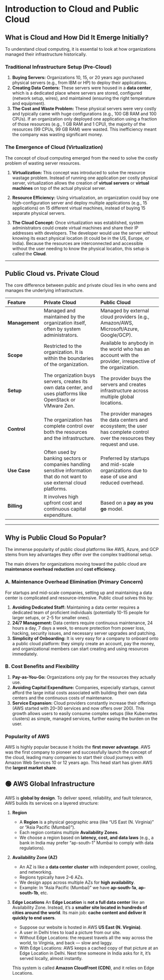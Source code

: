 # Introduction to Cloud and Public Cloud

##  What is Cloud and How Did It Emerge Initially?

To understand cloud computing, it is essential to look at how organizations managed their infrastructure historically.

### Traditional Infrastructure Setup (Pre-Cloud)

1.  **Buying Servers:** Organizations 10, 15, or 20 years ago purchased physical servers (e.g., from IBM or HP) to deploy their applications.
2.  **Creating Data Centers:** These servers were housed in a **data center**, which is a dedicated place where servers are stored, configured (network setup, wires), and maintained (ensuring the right temperature and equipment).
3.  **The Cost and Waste Problem:** These physical servers were very costly and typically came with huge configurations (e.g., 100 GB RAM and 100 CPUs). If an organization only deployed one application using a fraction of those resources (e.g., 1 GB RAM and 1 CPU), the majority of the resources (99 CPUs, 99 GB RAM) were wasted. This inefficiency meant the company was wasting significant money.

### The Emergence of Cloud (Virtualization)

The concept of cloud computing emerged from the need to solve the costly problem of wasting server resources.

1.  **Virtualization:** This concept was introduced to solve the resource wastage problem. Instead of running one application per costly physical server, virtualization allows the creation of **virtual servers** or **virtual machines** on top of the actual physical server.

2.  **Resource Efficiency:** Using virtualization, an organization could buy one high-configuration server and deploy multiple applications (e.g., 15 applications) on 15 different virtual machines, instead of buying 15 separate physical servers.

3.  **The Cloud Concept:** Once virtualization was established, system administrators could create virtual machines and share their IP addresses with developers. The developer would use the server without knowing its exact physical location (it could be in the US, Europe, or India). Because the resources are interconnected and accessible without the user needing to know the physical location, this setup is called the **Cloud**.

---

##  Public Cloud vs. Private Cloud

The core difference between public and private cloud lies in who owns and manages the underlying infrastructure.

| Feature | Private Cloud | Public Cloud |
| :--- | :--- | :--- |
| **Management** | Managed and maintained by the organization itself, often by system administrators. | Managed by external cloud providers (e.g., Amazon/AWS, Microsoft/Azure, Google/GCP). |
| **Scope** | Restricted to the organization. It is within the boundaries of the organization. | Available to anybody in the world who has an account with the provider, irrespective of the organization. |
| **Setup** | The organization buys servers, creates its own data center, and uses platforms like OpenStack or VMware Zen. | The provider buys the servers and creates infrastructure across multiple global locations. |
| **Control** | The organization has complete control over both the resources and the infrastructure. | The provider manages the data centers and ecosystem; the user has complete control over the resources they request and use. |
| **Use Case** | Often used by banking sectors or companies handling sensitive information that do not want to use external cloud platforms. | Preferred by startups and mid-scale organizations due to ease of use and reduced overhead. |
| **Billing** | It involves high upfront cost and continuous capital expenditure. | Based on a **pay as you go** model. |


---

## Why is Public Cloud So Popular?

The immense popularity of public cloud platforms like AWS, Azure, and GCP stems from key advantages they offer over the complex traditional setup.

The main drivers for organizations moving toward the public cloud are **maintenance overhead reduction** and **cost efficiency**.

### A. Maintenance Overhead Elimination (Primary Concern)

For startups and mid-scale companies, setting up and maintaining a data center is complicated and resource-intensive. Public cloud solves this by:

1.  **Avoiding Dedicated Staff:** Maintaining a data center requires a dedicated team of proficient individuals (potentially 10-15 people for larger setups, or 2-5 for smaller ones).
2.  **24/7 Management:** Data centers require continuous maintenance, 24 hours a day, 7 days a week, to ensure protection from power loss, hacking, security issues, and necessary server upgrades and patching.
3.  **Simplicity of Onboarding:** It is very easy for a company to onboard onto a public cloud platform: they simply create an account, pay the money, and organizational members can start creating and using resources immediately.

### B. Cost Benefits and Flexibility

1.  **Pay-as-You-Go:** Organizations only pay for the resources they actually use.
2.  **Avoiding Capital Expenditure:** Companies, especially startups, cannot afford the large initial costs associated with building their own data centers and the continuous costs of maintenance.
3.  **Service Expansion:** Cloud providers constantly increase their offerings (AWS started with 20–30 services and now offers over 200). This growth allows users to easily consume complex setups (like Kubernetes clusters) as simple, managed services, further easing the burden on the user.

### Popularity of AWS

AWS is highly popular because it holds the **first mover advantage**. AWS was the first company to pioneer and successfully launch the concept of the cloud, leading many companies to start their cloud journeys with Amazon Web Services 10 or 12 years ago. This head start has given AWS the **largest market share**.

## 🟢 AWS Global Infrastructure

AWS is **global by design**. To deliver speed, reliability, and fault tolerance, AWS builds its services on a layered structure:

1. **Region**

   * A **Region** is a physical geographic area (like “US East (N. Virginia)” or “Asia Pacific (Mumbai)”).
   * Each region contains multiple **Availability Zones**.
   * We choose a region based on **latency, cost, and data laws** (e.g., a bank in India may prefer “ap-south-1” Mumbai to comply with data regulations).

2. **Availability Zone (AZ)**

   * An AZ is like a **data center cluster** with independent power, cooling, and networking.
   * Regions typically have 2–6 AZs.
   * We design apps across multiple AZs for **high availability**.
   * Example: In “Asia Pacific (Mumbai)” we have **ap-south-1a**, **ap-south-1b**, etc.

3. **Edge Locations**
   An **Edge Location** is **not a full data center** like an Availability Zone. Instead, it’s a **smaller site located in hundreds of cities around the world**. Its main job: **cache content and deliver it quickly to end users**.

   * Suppose our website is hosted in AWS **US East (N. Virginia)**.
   * A user in Delhi tries to load a picture from our site.
   * Without Edge Locations: the request travels all the way across the world, to Virginia, and back — slow and laggy.
   * With Edge Locations: AWS keeps a cached copy of that picture at an Edge Location in Delhi. Next time someone in India asks for it, it’s served locally, almost instantly.

   This system is called **Amazon CloudFront (CDN)**, and it relies on Edge Locations.